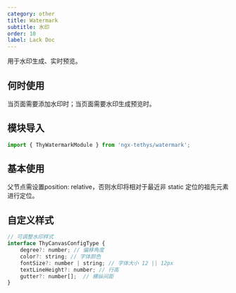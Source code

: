 ```yaml
---
category: other
title: Watermark
subtitle: 水印
order: 10
label: Lack Doc
---
```

<div class="dg-alert dg-alert-info"> 用于水印生成、实时预览。</div>

## 何时使用

当页面需要添加水印时；当页面需要水印生成预览时。

## 模块导入

``` ts
import { ThyWatermarkModule } from 'ngx-tethys/watermark';
```

## 基本使用
父节点需设置position: relative，否则水印将相对于最近非 static 定位的祖先元素进行定位。

<example name="thy-watermark-basic-example" />

## 自定义样式
```js
// 可调整水印样式
interface ThyCanvasConfigType {
    degree?: number; // 偏移角度
    color?: string; // 字体颜色
    fontSize?: number | string; // 字体大小 12 || 12px
    textLineHeight?: number; // 行高
    gutter?: number[];  // 横纵间距
}
```

<example name="thy-watermark-custom-example" />